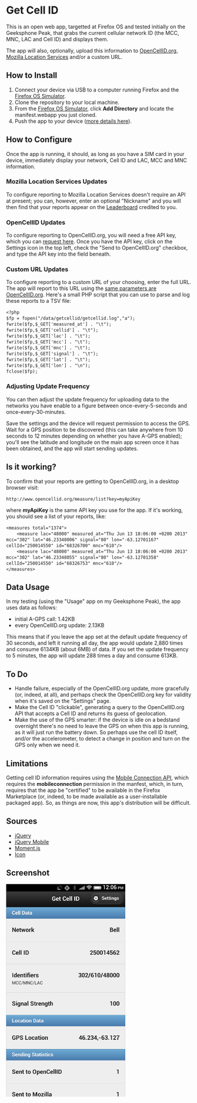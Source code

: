Get Cell ID
===========

This is an open web app, targetted at Firefox OS and tested initially on the Geeksphone Peak, that grabs the current cellular network ID (the MCC, MNC, LAC and Cell ID) and displays them.

The app will also, optionally, upload this information to  [OpenCellID.org](http://opencellid.org), [Mozilla Location Services](https://location.services.mozilla.com/) and/or a custom URL.

How to Install
--------------

1. Connect your device via USB to a computer running Firefox and the [Firefox OS Simulator](https://addons.mozilla.org/en-US/firefox/addon/firefox-os-simulator/).
2. Clone the repository to your local machine.
3. From the [Firefox OS Simulator](https://addons.mozilla.org/en-US/firefox/addon/firefox-os-simulator/), click **Add Directory** and locate the manifest.webapp you just cloned.
4. Push the app to your device ([more details here](https://marketplace.firefox.com/developers/docs/firefox_os_simulator)).

How to Configure
----------------

Once the app is running, it should, as long as you have a SIM card in your device, immediately display your network, Cell ID and LAC, MCC and MNC information.

### Mozilla Location Services Updates

To configure reporting to Mozilla Location Services doesn't require an API at present; you can, however, enter an optional "Nickname" and you will then find that your reports appear on the [Leaderboard](https://location.services.mozilla.com/leaders) credited to you.

### OpenCellID Updates

To configure reporting to OpenCellID.org, you will need a free API key, which you can [request here](http://opencellid.org/users/signup). Once you have the API key, click on the Settings icon in the top left, check the "Send to OpenCellID.org" checkbox, and type the API key into the field beneath. 

### Custom URL Updates

To configure reporting to a custom URL of your choosing, enter the full URL.  The app will report to this URL using the [same parameters are OpenCellID.org](http://opencellid.org/api). Here's a small PHP script that you can use to parse and log these reports to a TSV file:

	<?php
	$fp = fopen("/data/getcellid/getcellid.log","a");
	fwrite($fp,$_GET['measured_at'] . "\t");
	fwrite($fp,$_GET['cellid'] . "\t");
	fwrite($fp,$_GET['lac'] . "\t");
	fwrite($fp,$_GET['mcc'] . "\t");
	fwrite($fp,$_GET['mnc'] . "\t");
	fwrite($fp,$_GET['signal'] . "\t");
	fwrite($fp,$_GET['lat'] . "\t");
	fwrite($fp,$_GET['lon'] . "\n");
	fclose($fp);

### Adjusting Update Frequency

You can then adjust the update frequency for uploading data to the networks you have enable to a figure between once-every-5-seconds and once-every-30-minutes. 

Save the settings and the device will request permission to access the GPS. Wait for a GPS position to be discovered (this can take anywhere from 10 seconds to 12 minutes depending on whether you have A-GPS enabled); you'll see the latitude and longitude on the main app screen once it has been obtained, and the app will start sending updates.

Is it working?
--------------

To confirm that your reports are getting to OpenCellID.org, in a desktop browser visit:

	http://www.opencellid.org/measure/list?key=myApiKey 

where **myApiKey** is the same API key you use for the app. If it's working, you should see a list of your reports, like:

	<measures total="1374">
		<measure lac="48000" measured_at="Thu Jun 13 18:06:00 +0200 2013" mcc="302" lat="46.23348006" signal="80" lon="-63.12701167" cellId="250014550" id="68326700" mnc="610"/>
		<measure lac="48000" measured_at="Thu Jun 13 18:06:00 +0200 2013" mcc="302" lat="46.23348055" signal="80" lon="-63.12701358" cellId="250014550" id="68326753" mnc="610"/>
	</measures>

Data Usage
----------

In my testing (using the "Usage" app on my Geeksphone Peak), the app uses data as follows:

* initial A-GPS call: 1.42KB
* every OpenCellID.org update: 2.13KB

This means that if you leave the app set at the default update frequency of 30 seconds, and left it running all day, the app would update 2,880 times and consume 6134KB (about 6MB) of data. If you set the update frequency to 5 minutes, the app will update 288 times a day and consume 613KB.

To Do
-----

* Handle failure, especially of the OpenCellID.org update, more gracefully (or, indeed, at all), and perhaps check the OpenCellID.org key for validity when it's saved on the "Settings" page.
* Make the Cell ID "clickable", generating a query to the OpenCellID.org API that accepts a Cell ID and returns its guess of geolocation.
* Make the use of the GPS smarter: if the device is idle on a bedstand overnight there's no need to leave the GPS on when this app is running, as it will just run the battery down. So perhaps use the cell ID itself, and/or the accelerometer, to detect a change in position and turn on the GPS only when we need it.

Limitations
-----------

Getting cell ID information requires using the [Mobile Connection API](https://developer.mozilla.org/en-US/docs/WebAPI/Mobile_Connection), which requires the **mobileconnection** permission in the manfest, which, in turn, requires that the app be "certified" to be available in the Firefox Marketplace (or, indeed, to be made available as a user-installable packaged app). So, as things are now, this app's distribution will be difficult.

Sources
-------

* [jQuery](http://jquery.com/)
* [jQuery Mobile](http://jquerymobile.com/)
* [Moment.js](http://momentjs.com/)
* [Icon](http://vector.me/browse/195013/radio_wireless_tower_clip_art)

Screenshot
----------

![image](screenshots/getcellid-screenshot.png)


